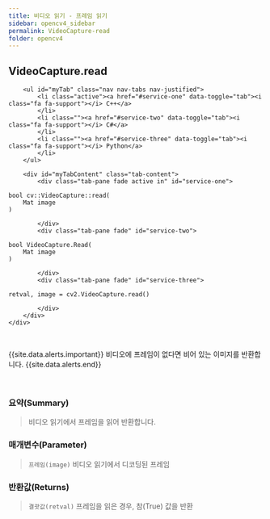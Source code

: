 ```yaml
---
title: 비디오 읽기 - 프레임 읽기
sidebar: opencv4_sidebar
permalink: VideoCapture-read
folder: opencv4
---
```


<div class="row">
    <div class="col-lg-12">
        <h2 class="page-header">VideoCapture.read</h2>
    </div>
    <div class="col-lg-12">

        <ul id="myTab" class="nav nav-tabs nav-justified">
            <li class="active"><a href="#service-one" data-toggle="tab"><i class="fa fa-support"></i> C++</a>
            </li>
            <li class=""><a href="#service-two" data-toggle="tab"><i class="fa fa-support"></i> C#</a>
            </li>
            <li class=""><a href="#service-three" data-toggle="tab"><i class="fa fa-support"></i> Python</a>
            </li>
        </ul>

        <div id="myTabContent" class="tab-content">
            <div class="tab-pane fade active in" id="service-one">
<pre class="prettyprint"><code class="language-cpp">bool cv::VideoCapture::read(
    Mat image
)</code></pre>
            </div>
            <div class="tab-pane fade" id="service-two">
<pre class="prettyprint"><code class="language-cs">bool VideoCapture.Read(
    Mat image
)</code></pre>
            </div>
            <div class="tab-pane fade" id="service-three">
<pre class="prettyprint"><code class="language-py">retval, image = cv2.VideoCapture.read()</code></pre>
            </div>
        </div>
    </div>
</div>

<br>

{{site.data.alerts.important}}
비디오에 프레임이 없다면 비어 있는 이미지를 반환합니다.
{{site.data.alerts.end}}

<br>

### 요약(Summary)

> 비디오 읽기에서 프레임을 읽어 반환합니다.

### 매개변수(Parameter)

> `프레임(image)` 비디오 읽기에서 디코딩된 프레임

### 반환값(Returns)

> `결괏값(retval)` 프레임을 읽은 경우, 참(True) 값을 반환